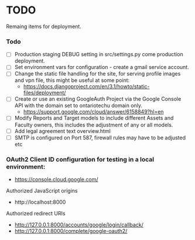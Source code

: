 # TODO

Remaing items for deployment.

### Todo

- [ ] Production staging DEBUG setting in src/settings.py come production deployment.
- [ ] Set environment vars for configuration - create a gmail service account.
- [ ] Change the static file handling for the site, for serving profile images and vpn file, this might be useful at some point:
    - https://docs.djangoproject.com/en/3.1/howto/static-files/deployment/
- [ ] Create or use an existing GoogleAuth Project via the Google Console API with the domain set to ontariotechu domain only.
    - https://support.google.com/cloud/answer/6158849?hl=en
- [ ] Modify Reports and Target models to include different Assets and Faculty owners, this includes the adjustment of any or all models.
- [ ] Add legal agreement text overview.html 
- [ ] SMTP is configured on Port 587, firewall rules may have to be adjusted etc
    
### OAuth2 Client ID configuration for testing in a local environment:

- https://console.cloud.google.com/

Authorized JavaScript origins
- http://localhost:8000

Authorized redirect URIs
- http://127.0.0.1:8000/accounts/google/login/callback/
- http://127.0.0.1:8000/complete/google-oauth2/
   

